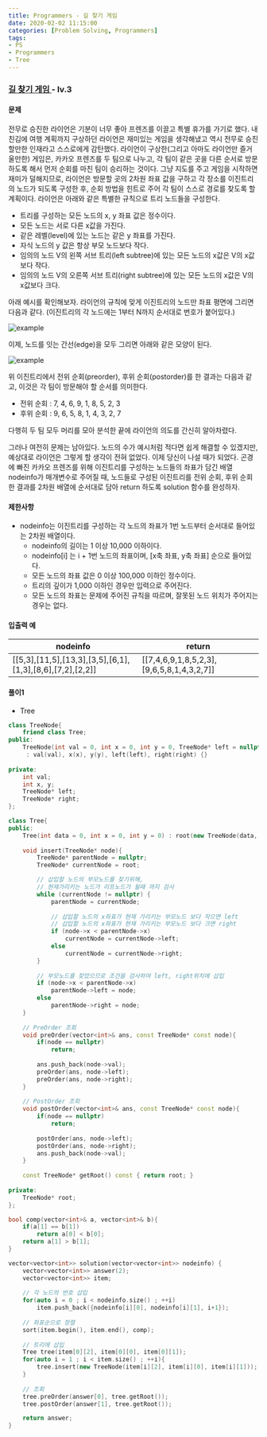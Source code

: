 ```yaml
---
title: Programmers - 길 찾기 게임
date: 2020-02-02 11:15:00
categories: [Problem Solving, Programmers]
tags:
- PS
- Programmers
- Tree
---
```


### [ 길 찾기 게임 ](https://programmers.co.kr/learn/courses/30/lessons/42892) - lv.3

#### 문제

전무로 승진한 라이언은 기분이 너무 좋아 프렌즈를 이끌고 특별 휴가를 가기로 했다. 
내친김에 여행 계획까지 구상하던 라이언은 재미있는 게임을 생각해냈고 역시 전무로 승진할만한 인재라고 스스로에게 감탄했다.
라이언이 구상한(그리고 아마도 라이언만 즐거울만한) 게임은, 카카오 프렌즈를 두 팀으로 나누고, 각 팀이 같은 곳을 다른 순서로 방문하도록 해서 먼저 순회를 마친 팀이 승리하는 것이다.
그냥 지도를 주고 게임을 시작하면 재미가 덜해지므로, 라이언은 방문할 곳의 2차원 좌표 값을 구하고 각 장소를 이진트리의 노드가 되도록 구성한 후, 순회 방법을 힌트로 주어 각 팀이 스스로 경로를 찾도록 할 계획이다.
라이언은 아래와 같은 특별한 규칙으로 트리 노드들을 구성한다.
  - 트리를 구성하는 모든 노드의 x, y 좌표 값은 정수이다.
  - 모든 노드는 서로 다른 x값을 가진다.
  - 같은 레벨(level)에 있는 노드는 같은 y 좌표를 가진다.
  - 자식 노드의 y 값은 항상 부모 노드보다 작다.
  - 임의의 노드 V의 왼쪽 서브 트리(left subtree)에 있는 모든 노드의 x값은 V의 x값보다 작다.
  - 임의의 노드 V의 오른쪽 서브 트리(right subtree)에 있는 모든 노드의 x값은 V의 x값보다 크다.
  
아래 예시를 확인해보자.
라이언의 규칙에 맞게 이진트리의 노드만 좌표 평면에 그리면 다음과 같다. (이진트리의 각 노드에는 1부터 N까지 순서대로 번호가 붙어있다.)

![example](https://grepp-programmers.s3.amazonaws.com/files/production/dbb58728bd/a5371669-54d4-42a1-9e5e-7466f2d7b683.jpg)

이제, 노드를 잇는 간선(edge)을 모두 그리면 아래와 같은 모양이 된다.

![example](https://grepp-programmers.s3.amazonaws.com/files/production/dbb58728bd/a5371669-54d4-42a1-9e5e-7466f2d7b683.jpg)

위 이진트리에서 전위 순회(preorder), 후위 순회(postorder)를 한 결과는 다음과 같고, 이것은 각 팀이 방문해야 할 순서를 의미한다.
  - 전위 순회 : 7, 4, 6, 9, 1, 8, 5, 2, 3
  - 후위 순회 : 9, 6, 5, 8, 1, 4, 3, 2, 7
  
다행히 두 팀 모두 머리를 모아 분석한 끝에 라이언의 의도를 간신히 알아차렸다.

그러나 여전히 문제는 남아있다. 노드의 수가 예시처럼 적다면 쉽게 해결할 수 있겠지만, 예상대로 라이언은 그렇게 할 생각이 전혀 없었다.
이제 당신이 나설 때가 되었다.
곤경에 빠진 카카오 프렌즈를 위해 이진트리를 구성하는 노드들의 좌표가 담긴 배열 nodeinfo가 매개변수로 주어질 때, 
노드들로 구성된 이진트리를 전위 순회, 후위 순회한 결과를 2차원 배열에 순서대로 담아 return 하도록 solution 함수를 완성하자.

#### 제한사항
  - nodeinfo는 이진트리를 구성하는 각 노드의 좌표가 1번 노드부터 순서대로 들어있는 2차원 배열이다.
      - nodeinfo의 길이는 1 이상 10,000 이하이다.
      - nodeinfo[i] 는 i + 1번 노드의 좌표이며, [x축 좌표, y축 좌표] 순으로 들어있다.
      - 모든 노드의 좌표 값은 0 이상 100,000 이하인 정수이다.
      - 트리의 깊이가 1,000 이하인 경우만 입력으로 주어진다.
      - 모든 노드의 좌표는 문제에 주어진 규칙을 따르며, 잘못된 노드 위치가 주어지는 경우는 없다.

#### 입출력 예

| nodeinfo | return |
| -- | -- |
| [[5,3],[11,5],[13,3],[3,5],[6,1],[1,3],[8,6],[7,2],[2,2]] | [[7,4,6,9,1,8,5,2,3],[9,6,5,8,1,4,3,2,7]] |

#### 풀이1
  - Tree

```cpp
class TreeNode{
    friend class Tree;
public:
    TreeNode(int val = 0, int x = 0, int y = 0, TreeNode* left = nullptr, TreeNode* right = nullptr)
     : val(val), x(x), y(y), left(left), right(right) {}
    
private:
    int val;
    int x, y;
    TreeNode* left;
    TreeNode* right;
};

class Tree{
public:
    Tree(int data = 0, int x = 0, int y = 0) : root(new TreeNode(data, x, y)) {}
    
    void insert(TreeNode* node){
        TreeNode* parentNode = nullptr;
        TreeNode* currentNode = root;

        // 삽입할 노드의 부모노드를 찾기위해,
        // 현재가리키는 노드가 리프노드가 될때 까지 검사
        while (currentNode != nullptr) {
            parentNode = currentNode;
            
            // 삽입할 노드의 x좌표가 현재 가리키는 부모노드 보다 작으면 left
            // 삽입할 노드의 x좌표가 현재 가리키는 부모노드 보다 크면 right
            if (node->x < parentNode->x) 
                currentNode = currentNode->left;
            else 
                currentNode = currentNode->right;
        }
        
        // 부모노드를 찾았으므로 조건을 검사하여 left, right위치에 삽입
        if (node->x < parentNode->x) 
            parentNode->left = node;
        else 
            parentNode->right = node;
    }
    
    // PreOrder 조회
    void preOrder(vector<int>& ans, const TreeNode* const node){
        if(node == nullptr)
            return;
        
        ans.push_back(node->val);
        preOrder(ans, node->left);
        preOrder(ans, node->right);
    }
    
    // PostOrder 조회
    void postOrder(vector<int>& ans, const TreeNode* const node){
        if(node == nullptr)
            return;
        
        postOrder(ans, node->left);
        postOrder(ans, node->right);
        ans.push_back(node->val);
    }
    
    const TreeNode* getRoot() const { return root; }
    
private:
    TreeNode* root;
};

bool comp(vector<int>& a, vector<int>& b){
    if(a[1] == b[1])
        return a[0] < b[0];
    return a[1] > b[1];
}

vector<vector<int>> solution(vector<vector<int>> nodeinfo) {
    vector<vector<int>> answer(2);
    vector<vector<int>> item;
    
    // 각 노드의 번호 삽입
    for(auto i = 0 ; i < nodeinfo.size() ; ++i)
        item.push_back({nodeinfo[i][0], nodeinfo[i][1], i+1});
    
    // 좌표순으로 정렬
    sort(item.begin(), item.end(), comp);
    
    // 트리에 삽입
    Tree tree(item[0][2], item[0][0], item[0][1]);
    for(auto i = 1 ; i < item.size() ; ++i){
        tree.insert(new TreeNode(item[i][2], item[i][0], item[i][1]));
    }
    
    // 조회
    tree.preOrder(answer[0], tree.getRoot());
    tree.postOrder(answer[1], tree.getRoot());

    return answer;
}
```